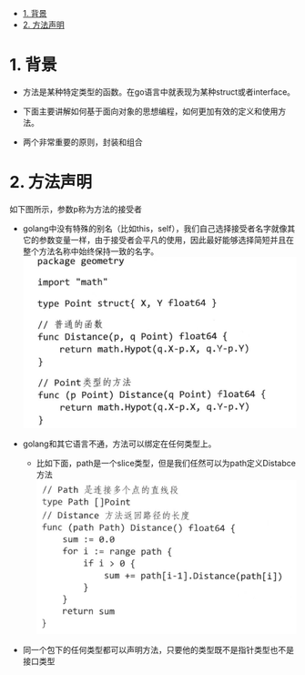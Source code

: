 <!-- TOC -->

- [1. 背景](#1-背景)
- [2. 方法声明](#2-方法声明)

<!-- /TOC -->
# 1. 背景
* 方法是某种特定类型的函数。在go语言中就表现为某种struct或者interface。

* 下面主要讲解如何基于面向对象的思想编程，如何更加有效的定义和使用方法。

* 两个非常重要的原则，封装和组合

# 2. 方法声明
如下图所示，参数p称为方法的接受者
* golang中没有特殊的别名（比如this，self），我们自己选择接受者名字就像其它的参数变量一样，由于接受者会平凡的使用，因此最好能够选择简短并且在整个方法名称中始终保持一致的名字。
![](./images/2019-11-27-17-31-16.png)


* golang和其它语言不通，方法可以绑定在任何类型上。
    * 比如下面，path是一个slice类型，但是我们任然可以为path定义Distabce方法
![](./images/2019-11-27-17-37-40.png)


* 同一个包下的任何类型都可以声明方法，只要他的类型既不是指针类型也不是接口类型